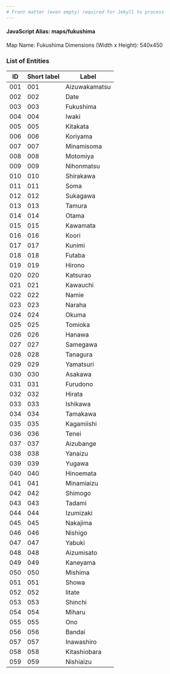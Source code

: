 ```yaml
---
# Front matter (even empty) required for Jekyll to process
---
```


#### JavaScript Alias: maps/fukushima

Map Name: Fukushima
Dimensions (Width x Height): 540x450





### List of Entities

ID | Short label | Label
---|---|---|
001|001|Aizuwakamatsu
002|002|Date
003|003|Fukushima
004|004|Iwaki
005|005|Kitakata
006|006|Koriyama
007|007|Minamisoma
008|008|Motomiya
009|009|Nihonmatsu
010|010|Shirakawa
011|011|Soma
012|012|Sukagawa
013|013|Tamura
014|014|Otama
015|015|Kawamata
016|016|Koori
017|017|Kunimi
018|018|Futaba
019|019|Hirono
020|020|Katsurao
021|021|Kawauchi
022|022|Namie
023|023|Naraha
024|024|Okuma
025|025|Tomioka
026|026|Hanawa
027|027|Samegawa
028|028|Tanagura
029|029|Yamatsuri
030|030|Asakawa
031|031|Furudono
032|032|Hirata
033|033|Ishikawa
034|034|Tamakawa
035|035|Kagamiishi
036|036|Tenei
037|037|Aizubange
038|038|Yanaizu
039|039|Yugawa
040|040|Hinoemata
041|041|Minamiaizu
042|042|Shimogo
043|043|Tadami
044|044|Izumizaki
045|045|Nakajima
046|046|Nishigo
047|047|Yabuki
048|048|Aizumisato
049|049|Kaneyama
050|050|Mishima
051|051|Showa
052|052|Iitate
053|053|Shinchi
054|054|Miharu
055|055|Ono
056|056|Bandai
057|057|Inawashiro
058|058|Kitashiobara
059|059|Nishiaizu